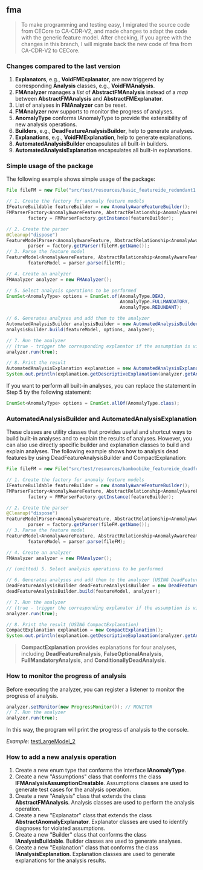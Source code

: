## fma

> To make programming and testing easy, I migrated the source code from CECore to CA-CDR-V2, 
and made changes to adapt the code with the generic feature model.
> After checking, if you agree with the changes in this branch, I will migrate back the new code of fma from CA-CDR-V2 to CECore.

### Changes compared to the last version

1. **Explanators**, e.g., **VoidFMExplanator**, are now triggered by corresponding **Analysis** classes, e.g., **VoidFMAnalysis**.
2. **FMAnalyzer** manages a _list_ of **AbstractFMAnalysis** instead of a _map_ between **AbstractFMAnalysis** and **AbstractFMExplanator**.
3. List of analyses in **FMAnalyzer** can be reset.
4. **FMAnalyzer** now supports to monitor the progress of analyses.
5. **AnomalyType** conforms IAnomalyType to provide the extensibility of new analysis operations.
6. **Builders**, e.g., **DeadFeatureAnalysisBuilder**, help to generate analyses.
7. **Explanations**, e.g., **VoidFMExplanation**, help to generate explanations.
8. **AutomatedAnalysisBuilder** encapsulates all built-in builders.
9. **AutomatedAnalysisExplanation** encapsulates all built-in explanations.

### Simple usage of the package

The following example shows simple usage of the package:

```java
File fileFM = new File("src/test/resources/basic_featureide_redundant1.xml");

// 1. Create the factory for anomaly feature models
IFeatureBuildable featureBuilder = new AnomalyAwareFeatureBuilder();
FMParserFactory<AnomalyAwareFeature, AbstractRelationship<AnomalyAwareFeature>, CTConstraint>
        factory = FMParserFactory.getInstance(featureBuilder);

// 2. Create the parser
@Cleanup("dispose")
FeatureModelParser<AnomalyAwareFeature, AbstractRelationship<AnomalyAwareFeature>, CTConstraint>
        parser = factory.getParser(fileFM.getName());
// 3. Parse the feature model
FeatureModel<AnomalyAwareFeature, AbstractRelationship<AnomalyAwareFeature>, CTConstraint>
        featureModel = parser.parse(fileFM);

// 4. Create an analyzer
FMAnalyzer analyzer = new FMAnalyzer();

// 5. Select analysis operations to be performed
EnumSet<AnomalyType> options = EnumSet.of(AnomalyType.DEAD,
                                          AnomalyType.FULLMANDATORY,
                                          AnomalyType.REDUNDANT);

// 6. Generates analyses and add them to the analyzer
AutomatedAnalysisBuilder analysisBuilder = new AutomatedAnalysisBuilder();
analysisBuilder.build(featureModel, options, analyzer);

// 7. Run the analyzer
// (true - trigger the corresponding explanator if the assumption is violated)
analyzer.run(true);

// 8. Print the result
AutomatedAnalysisExplanation explanation = new AutomatedAnalysisExplanation();
System.out.println(explanation.getDescriptiveExplanation(analyzer.getAnalyses(), options));
```

If you want to perform all built-in analyses, you can replace the statement in Step 5 by the following statement:

```java
EnumSet<AnomalyType> options = EnumSet.allOf(AnomalyType.class);
```

### **AutomatedAnalysisBuilder** and **AutomatedAnalysisExplanation**

These classes are utility classes that provides useful and shortcut ways to build built-in analyses 
and to explain the results of analyses.
However, you can also use directly specific builder and explanation classes to build and explain analyses.
The following example shows how to analysis dead features by using DeadFeatureAnalysisBuilder and CompactExplanation:

```java
File fileFM = new File("src/test/resources/bamboobike_featureide_deadfeature1.xml");

// 1. Create the factory for anomaly feature models
IFeatureBuildable featureBuilder = new AnomalyAwareFeatureBuilder();
FMParserFactory<AnomalyAwareFeature, AbstractRelationship<AnomalyAwareFeature>, CTConstraint>
        factory = FMParserFactory.getInstance(featureBuilder);

// 2. Create the parser
@Cleanup("dispose")
FeatureModelParser<AnomalyAwareFeature, AbstractRelationship<AnomalyAwareFeature>, CTConstraint>
        parser = factory.getParser(fileFM.getName());
// 3. Parse the feature model
FeatureModel<AnomalyAwareFeature, AbstractRelationship<AnomalyAwareFeature>, CTConstraint>
        featureModel = parser.parse(fileFM);

// 4. Create an analyzer
FMAnalyzer analyzer = new FMAnalyzer();

// (omitted) 5. Select analysis operations to be performed

// 6. Generates analyses and add them to the analyzer (USING DeadFeatureAnalysisBuilder)
DeadFeatureAnalysisBuilder deadFeatureAnalysisBuilder = new DeadFeatureAnalysisBuilder();
deadFeatureAnalysisBuilder.build(featureModel, analyzer);

// 7. Run the analyzer
// (true - trigger the corresponding explanator if the assumption is violated)
analyzer.run(true);

// 8. Print the result (USING CompactExplanation)
CompactExplanation explanation = new CompactExplanation();
System.out.println(explanation.getDescriptiveExplanation(analyzer.getAnalyses(), DeadFeatureAnalysis.class, AnomalyType.DEAD));
```

> **CompactExplanation** provides explanations for four analyses, including **DeadFeatureAnalysis**, **FalseOptionalAnalysis**,
> **FullMandatoryAnalysis**, and **ConditionallyDeadAnalysis**.

### How to monitor the progress of analysis

Before executing the analyzer, you can register a listener to monitor the progress of analysis.

```java
analyzer.setMonitor(new ProgressMonitor()); // MONITOR
// 7. Run the analyzer
analyzer.run(true);
```

In this way, the program will print the progress of analysis to the console.

_Example_: [testLargeModel_2]()

### How to add a new analysis operation

1. Create a new enum type that conforms the interface **IAnomalyType**.
2. Create a new "Assumptions" class that conforms the class **IFMAnalysisAssumptionCreatable**.
Assumptions classes are used to generate test cases for the analysis operation.
3. Create a new "Analysis" class that extends the class **AbstractFMAnalysis**.
Analysis classes are used to perform the analysis operation.
4. Create a new "Explanator" class that extends the class **AbstractAnomalyExplanator**.
Explanator classes are used to identify diagnoses for violated assumptions.
5. Create a new "Builder" class that conforms the class **IAnalysisBuildable**.
Builder classes are used to generate analyses.
6. Create a new "Explanation" class that conforms the class **IAnalysisExplanation**.
Explanation classes are used to generate explanations for the analysis results.